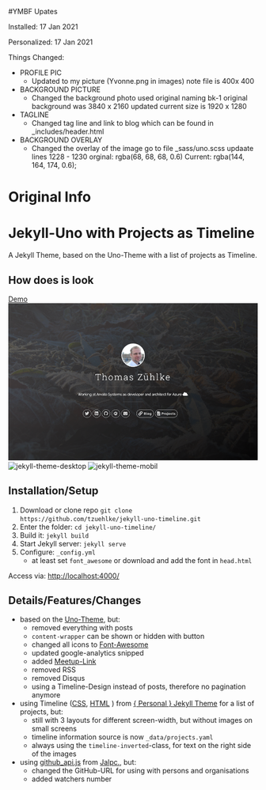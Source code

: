 #YMBF Upates

Installed: 17 Jan 2021

Personalized: 17 Jan 2021

Things Changed:

* PROFILE PIC
     * Updated to my picture (Yvonne.png in images) note file is 400x 400
* BACKGROUND PICTURE
     * Changed the background photo used original naming bk-1 original background was 3840 x 2160 updated current size is 1920 x 1280
* TAGLINE
     * Changed tag line and link to blog which can be found in _includes/header.html
* BACKGROUND OVERLAY
     * Changed the overlay of the image go to file _sass/uno.scss updaate lines 1228 - 1230 orginal: rgba(68, 68, 68, 0.6) Current: rgba(144, 164, 174, 0.6);













#          Original Info 
# Jekyll-Uno with Projects as Timeline
A Jekyll Theme, based on the Uno-Theme with a list of projects as Timeline.

## How does is look
[Demo](http://thomas.zuehlke.family/)
![Screenshot](screenshot-overview.png)
![jekyll-theme-desktop](https://user-images.githubusercontent.com/32843441/72224870-5451ff00-357f-11ea-8fc2-bfbd4499bc63.gif)
![jekyll-theme-mobil](https://user-images.githubusercontent.com/32843441/72224877-6a5fbf80-357f-11ea-920b-dfae72bf2fbe.gif)

## Installation/Setup
1. Download or clone repo `git clone https://github.com/tzuehlke/jekyll-uno-timeline.git`
2. Enter the folder: `cd jekyll-uno-timeline/`
3. Build it: `jekyll build`
4. Start Jekyll server: `jekyll serve`
5. Configure: `_config.yml`
   * at least set `font_awesome` or download and add the font in `head.html`

Access via: [http://localhost:4000/](http://localhost:4000/)

## Details/Features/Changes
* based on the [Uno-Theme](https://github.com/joshgerdes/jekyll-uno), but:
  * removed everything with posts
  * `content-wrapper` can be shown or hidden with button
  * changed all icons to [Font-Awesome](https://fontawesome.com/)
  * updated google-analytics snipped
  * added [Meetup-Link](https://www.meetup.com/)
  * removed RSS
  * removed Disqus
  * using a Timeline-Design instead of posts, therefore no pagination anymore
* using Timeline ([CSS](https://github.com/le4ker/personal-jekyll-theme/blob/master/css/timeline.scss), [HTML](https://github.com/le4ker/personal-jekyll-theme/blob/master/_includes/timeline.html) ) from [{ Personal } Jekyll Theme](https://github.com/le4ker/personal-jekyll-theme) for a list of projects, but:
  * still with 3 layouts for different screen-width, but without images on small screens
  * timeline information source is now `_data/projects.yaml`
  * always using the `timeline-inverted`-class, for text on the right side of the images
* using [github_api.js](https://github.com/jarrekk/Jalpc/blob/master/static/js/github_api.js) from [Jalpc.](https://github.com/jarrekk/Jalpc), but:
  * changed the GitHub-URL for using with persons and organisations
  * added watchers number
